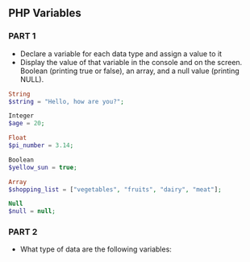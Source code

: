 ## PHP Variables

### PART 1

- Declare a variable for each data type and assign a value to it
- Display the value of that variable in the console and on the screen. Boolean (printing true or false), an array, and a null value (printing NULL).

```php
String
$string = "Hello, how are you?";

Integer
$age = 20;

Float
$pi_number = 3.14;

Boolean
$yellow_sun = true;

Array
$shopping_list = ["vegetables", "fruits", "dairy", "meat"];

Null
$null = null;
```

### PART 2

- What type of data are the following variables:
